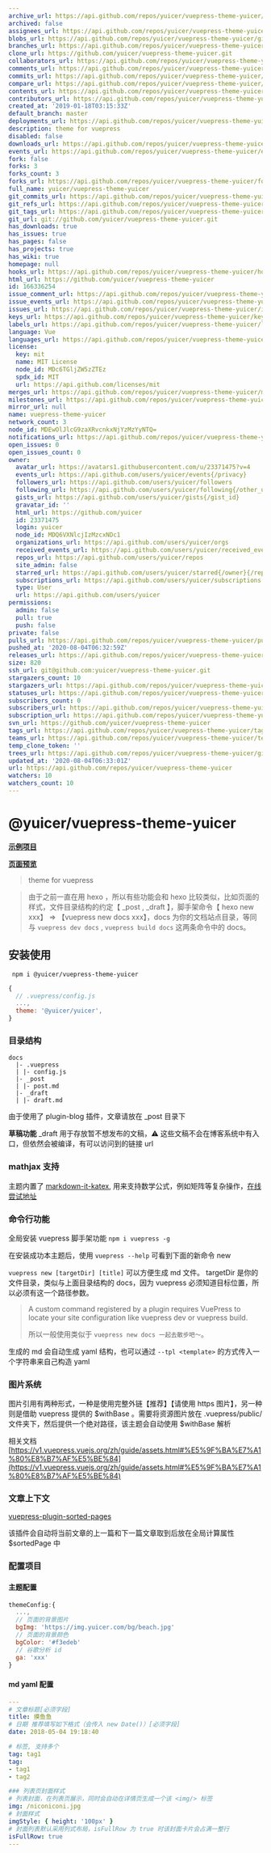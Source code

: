 ```yaml
---
archive_url: https://api.github.com/repos/yuicer/vuepress-theme-yuicer/{archive_format}{/ref}
archived: false
assignees_url: https://api.github.com/repos/yuicer/vuepress-theme-yuicer/assignees{/user}
blobs_url: https://api.github.com/repos/yuicer/vuepress-theme-yuicer/git/blobs{/sha}
branches_url: https://api.github.com/repos/yuicer/vuepress-theme-yuicer/branches{/branch}
clone_url: https://github.com/yuicer/vuepress-theme-yuicer.git
collaborators_url: https://api.github.com/repos/yuicer/vuepress-theme-yuicer/collaborators{/collaborator}
comments_url: https://api.github.com/repos/yuicer/vuepress-theme-yuicer/comments{/number}
commits_url: https://api.github.com/repos/yuicer/vuepress-theme-yuicer/commits{/sha}
compare_url: https://api.github.com/repos/yuicer/vuepress-theme-yuicer/compare/{base}...{head}
contents_url: https://api.github.com/repos/yuicer/vuepress-theme-yuicer/contents/{+path}
contributors_url: https://api.github.com/repos/yuicer/vuepress-theme-yuicer/contributors
created_at: '2019-01-18T03:15:33Z'
default_branch: master
deployments_url: https://api.github.com/repos/yuicer/vuepress-theme-yuicer/deployments
description: theme for vuepress
disabled: false
downloads_url: https://api.github.com/repos/yuicer/vuepress-theme-yuicer/downloads
events_url: https://api.github.com/repos/yuicer/vuepress-theme-yuicer/events
fork: false
forks: 3
forks_count: 3
forks_url: https://api.github.com/repos/yuicer/vuepress-theme-yuicer/forks
full_name: yuicer/vuepress-theme-yuicer
git_commits_url: https://api.github.com/repos/yuicer/vuepress-theme-yuicer/git/commits{/sha}
git_refs_url: https://api.github.com/repos/yuicer/vuepress-theme-yuicer/git/refs{/sha}
git_tags_url: https://api.github.com/repos/yuicer/vuepress-theme-yuicer/git/tags{/sha}
git_url: git://github.com/yuicer/vuepress-theme-yuicer.git
has_downloads: true
has_issues: true
has_pages: false
has_projects: true
has_wiki: true
homepage: null
hooks_url: https://api.github.com/repos/yuicer/vuepress-theme-yuicer/hooks
html_url: https://github.com/yuicer/vuepress-theme-yuicer
id: 166336254
issue_comment_url: https://api.github.com/repos/yuicer/vuepress-theme-yuicer/issues/comments{/number}
issue_events_url: https://api.github.com/repos/yuicer/vuepress-theme-yuicer/issues/events{/number}
issues_url: https://api.github.com/repos/yuicer/vuepress-theme-yuicer/issues{/number}
keys_url: https://api.github.com/repos/yuicer/vuepress-theme-yuicer/keys{/key_id}
labels_url: https://api.github.com/repos/yuicer/vuepress-theme-yuicer/labels{/name}
language: Vue
languages_url: https://api.github.com/repos/yuicer/vuepress-theme-yuicer/languages
license:
  key: mit
  name: MIT License
  node_id: MDc6TGljZW5zZTEz
  spdx_id: MIT
  url: https://api.github.com/licenses/mit
merges_url: https://api.github.com/repos/yuicer/vuepress-theme-yuicer/merges
milestones_url: https://api.github.com/repos/yuicer/vuepress-theme-yuicer/milestones{/number}
mirror_url: null
name: vuepress-theme-yuicer
network_count: 3
node_id: MDEwOlJlcG9zaXRvcnkxNjYzMzYyNTQ=
notifications_url: https://api.github.com/repos/yuicer/vuepress-theme-yuicer/notifications{?since,all,participating}
open_issues: 0
open_issues_count: 0
owner:
  avatar_url: https://avatars1.githubusercontent.com/u/23371475?v=4
  events_url: https://api.github.com/users/yuicer/events{/privacy}
  followers_url: https://api.github.com/users/yuicer/followers
  following_url: https://api.github.com/users/yuicer/following{/other_user}
  gists_url: https://api.github.com/users/yuicer/gists{/gist_id}
  gravatar_id: ''
  html_url: https://github.com/yuicer
  id: 23371475
  login: yuicer
  node_id: MDQ6VXNlcjIzMzcxNDc1
  organizations_url: https://api.github.com/users/yuicer/orgs
  received_events_url: https://api.github.com/users/yuicer/received_events
  repos_url: https://api.github.com/users/yuicer/repos
  site_admin: false
  starred_url: https://api.github.com/users/yuicer/starred{/owner}{/repo}
  subscriptions_url: https://api.github.com/users/yuicer/subscriptions
  type: User
  url: https://api.github.com/users/yuicer
permissions:
  admin: false
  pull: true
  push: false
private: false
pulls_url: https://api.github.com/repos/yuicer/vuepress-theme-yuicer/pulls{/number}
pushed_at: '2020-08-04T06:32:59Z'
releases_url: https://api.github.com/repos/yuicer/vuepress-theme-yuicer/releases{/id}
size: 820
ssh_url: git@github.com:yuicer/vuepress-theme-yuicer.git
stargazers_count: 10
stargazers_url: https://api.github.com/repos/yuicer/vuepress-theme-yuicer/stargazers
statuses_url: https://api.github.com/repos/yuicer/vuepress-theme-yuicer/statuses/{sha}
subscribers_count: 0
subscribers_url: https://api.github.com/repos/yuicer/vuepress-theme-yuicer/subscribers
subscription_url: https://api.github.com/repos/yuicer/vuepress-theme-yuicer/subscription
svn_url: https://github.com/yuicer/vuepress-theme-yuicer
tags_url: https://api.github.com/repos/yuicer/vuepress-theme-yuicer/tags
teams_url: https://api.github.com/repos/yuicer/vuepress-theme-yuicer/teams
temp_clone_token: ''
trees_url: https://api.github.com/repos/yuicer/vuepress-theme-yuicer/git/trees{/sha}
updated_at: '2020-08-04T06:33:01Z'
url: https://api.github.com/repos/yuicer/vuepress-theme-yuicer
watchers: 10
watchers_count: 10
---
```


# @yuicer/vuepress-theme-yuicer

**[示例项目](https://github.com/yuicer/blog)**

**[页面预览](https://blog.yuicer.com/)**

> theme for vuepress

> 由于之前一直在用 hexo ，所以有些功能会和 hexo 比较类似，比如页面的样式，文件目录结构的约定【 \_post , \_draft 】，脚手架命令【 hexo new xxx】 => 【vuepress new docs xxx】，docs 为你的文档站点目录，等同与 `vuepress dev docs` , `vuepress build docs` 这两条命令中的 docs。

## 安装使用

```shell
 npm i @yuicer/vuepress-theme-yuicer
```

```js
{
  // .vuepress/config.js
  ...,
  theme: '@yuicer/yuicer',
}
```

### 目录结构

```
docs
  |- .vuepress
  | |- config.js
  |- _post
  | |- post.md
  |- _draft
  | |- draft.md
```

由于使用了 plugin-blog 插件，文章请放在 \_post 目录下

**草稿功能** \_draft 用于存放暂不想发布的文稿，⚠️ 这些文稿不会在博客系统中有入口，但依然会被编译，有可以访问到的链接 url

### mathjax 支持

主题内置了 [markdown-it-katex](https://github.com/waylonflinn/markdown-it-katex), 用来支持数学公式，例如矩阵等复杂操作，[在线尝试地址](http://waylonflinn.github.io/markdown-it-katex/)

### 命令行功能

全局安装 vuepress 脚手架功能 `npm i vuepress -g`

在安装成功本主题后，使用 `vuepress --help` 可看到下面的新命令 new

`vuepress new [targetDir] [title]` 可以方便生成 md 文件。 targetDir 是你的文件目录，类似与上面目录结构的 docs，因为 vuepress 必须知道目标位置，所以必须有这一个路径参数。

> A custom command registered by a plugin requires VuePress to locate your site configuration like vuepress dev or vuepress build.
>
> 所以一般使用类似于 `vuepress new docs 一起去散步吧～`。

生成的 md 会自动生成 yaml 结构，也可以通过 `--tpl <template>` 的方式传入一个字符串来自己构造 yaml

### 图片系统

图片引用有两种形式，一种是使用完整外链【推荐】【请使用 https 图片】，另一种则是借助 vuepress 提供的 $withBase 。需要将资源图片放在 .vuepress/public/ 文件夹下，然后提供一个绝对路径，该主题会自动使用 $withBase 解析

相关文档 [https://v1.vuepress.vuejs.org/zh/guide/assets.html#%E5%9F%BA%E7%A1%80%E8%B7%AF%E5%BE%84](https://v1.vuepress.vuejs.org/zh/guide/assets.html#%E5%9F%BA%E7%A1%80%E8%B7%AF%E5%BE%84)

### 文章上下文

[vuepress-plugin-sorted-pages](https://raw.githubusercontent.com/yuicer/vuepress-theme-yuicer/master/packages/vuepress-plugin-sorted-pages/README.md)

该插件会自动将当前文章的上一篇和下一篇文章取到后放在全局计算属性 \$sortedPage 中

### 配置项目

#### 主题配置

```js
themeConfig:{
  ...,
  // 页面的背景图片
  bgImg: 'https://img.yuicer.com/bg/beach.jpg'
  // 页面的背景颜色
  bgColor: '#f3edeb'
  // 谷歌分析 id
  ga: 'xxx'
}
```

#### md yaml 配置

```yaml
---
# 文章标题[必须字段]
title: 摸鱼鱼
# 日期 推荐填写如下格式（会传入 new Date()）[必须字段]
date: 2018-05-04 19:18:40

# 标签, 支持多个
tag: tag1
tag:
- tag1
- tag2

### 列表页封面样式
# 列表封面，在列表页展示，同时会自动在详情页生成一个该 <img/> 标签
img: /niconiconi.jpg
# 封面样式
imgStyle: { height: '100px' }
# 封面列表默认采用列式布局，isFullRow 为 true 时该封面卡片会占满一整行
isFullRow: true
---

```
